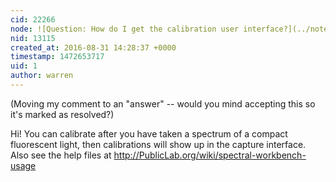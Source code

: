 ```yaml
---
cid: 22266
node: ![Question: How do I get the calibration user interface?](../notes/PeterDH/05-13-2016/question-how-do-i-get-the-calibration-user-interface)
nid: 13115
created_at: 2016-08-31 14:28:37 +0000
timestamp: 1472653717
uid: 1
author: warren
---
```


(Moving my comment to an "answer" -- would you mind accepting this so it's marked as resolved?)

Hi! You can calibrate after you have taken a spectrum of a compact fluorescent light, then calibrations will show up in the capture interface. Also see the help files at http://PublicLab.org/wiki/spectral-workbench-usage